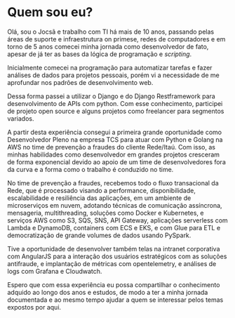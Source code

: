 # Quem sou eu?
Olá, sou o Jocsã e trabalho com TI há mais de 10 anos, passando pelas
áreas de suporte e infraestrutura on primese, redes de computadores e em
torno de 5 anos comecei minha jornada como desenvolvedor de fato, apesar de já ter as bases da lógica de programação e _scripting_. 

Inicialmente comecei na programação para automatizar tarefas e fazer
análises de dados para projetos pessoais, porém vi a necessidade de me
aprofundar nos padrões de desenvolvimento web. 

Dessa forma passei a utilizar o Django e do Django Restframework para desenvolvimento de APIs
com python. Com esse conhecimento, participei de projeto open source e
alguns projetos como freelancer para segmentos variados.

A partir desta experiência consegui a primeira grande oportunidade como
Desenvolvedor Pleno na empresa TCS para atuar com Python e Golang na AWS
no time de prevenção a fraudes do cliente Rede/Itaú. Com isso, as minhas
habilidades como desenvolvedor em grandes projetos cresceram de forma
exponencial devido ao apoio de um time de desenvolvedores fora da curva e a forma como o trabalho é conduzido no time. 

No time de prevenção a fraudes, recebemos todo o fluxo transacional da
Rede, que é processado visando a performance, disponibilidade,
escalabilidade e resiliência das aplicações, em um ambiente de
microserviços em nuvem, adotando técnicas de comunicação assíncrona, mensageria,
multithreading, soluções como Docker e Kubernetes, e serviços AWS como
S3, SQS, SNS, API Gateway, aplicações serverless com Lambda e DynamoDB,
containers com ECS e EKS, e com Glue para ETL e democratização de grande volumes de dados usando PySpark.

Tive a oportunidade de desenvolver também telas na intranet corporativa com AngularJS para a
interação dos usuários estratégicos com as soluções antifraude, e
implantação de métricas com opentelemetry, e análises de logs com
Grafana e Cloudwatch.

Espero que com essa experiência eu possa compartilhar o conhecimento adquido ao longo dos anos e estudos, de modo a ter a minha jornada documentada e ao mesmo tempo ajudar a quem se interessar pelos temas expostos por aqui. 
